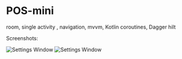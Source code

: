 # POS-mini
room, single activity , navigation, mvvm, Kotlin coroutines, Dagger hilt

Screenshots:

![Settings Window](https://raw.github.com/bogibekdev/POS-mini/master/first.png?raw=true "Optional Title") 
![Settings Window](https://raw.github.com/bogibekdev/POS-mini/master/second.png?raw=true "Optional Title")
